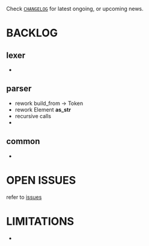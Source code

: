 
Check
[`CHANGELOG`](./CHANGELOG.md)
for latest ongoing, or upcoming news.


# BACKLOG

## lexer

- 


## parser

- rework build_from -> Token
- rework Element __as_str__
- recursive calls
-
  
  
## common

-


# OPEN ISSUES

refer to [issues](https://github.com/kr-g/scanpars/issues)


# LIMITATIONS

-

